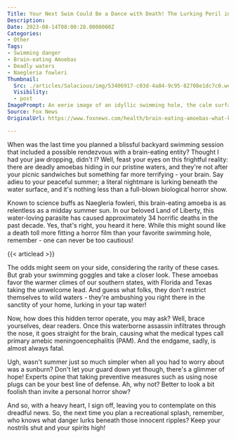 ```yaml
---
Title: Your Next Swim Could Be a Dance with Death! The Lurking Peril in Your Local Waters!
Description: 
Date: 2023-08-14T08:00:28.0000000Z
Categories:
- Other
Tags:
- Swimming danger
- Brain-eating Amoebas
- Deadly waters
- Naegleria fowleri
Thumbnail:
  Src: ./articles/Salacious/img/53406917-c03d-4a84-9c95-82708e1dc7c0.webp
  Visibility:
  - post
ImagePrompt: An eerie image of an idyllic swimming hole, the calm surface of the water hiding the unseen deadly amoebas below. The bright sun shines high in the sky casting long shadows about, metaphorically signalling the lurking danger. In the foreground, a pair of unattended swimming goggles rest by the water's edge, a haunting reminder of the unsuspecting swimmers who jump into these perilous waters.
Source: Fox News
OriginalUrl: https://www.foxnews.com/health/brain-eating-amoebas-what-know-risk-swimming-fresh-water

---
```

When was the last time you planned a blissful backyard swimming session that included a possible rendezvous with a brain-eating entity? Thought I had your jaw dropping, didn't I? Well, feast your eyes on this frightful reality: there are deadly amoebas hiding in our pristine waters, and they're not after your picnic sandwiches but something far more terrifying - your brain. Say adieu to your peaceful summer; a literal nightmare is lurking beneath the water surface, and it's nothing less than a full-blown biological horror show. 

 Known to science buffs as Naegleria fowleri, this brain-eating amoeba is as relentless as a midday summer sun. In our beloved Land of Liberty, this water-loving parasite has caused approximately 34 horrific deaths in the past decade. Yes, that's right, you heard it here. While this might sound like a death toll more fitting a horror film than your favorite swimming hole, remember - one can never be too cautious! 

{{< articlead >}}

 The odds might seem on your side, considering the rarity of these cases. But grab your swimming goggles and take a closer look. These amoebas favor the warmer climes of our southern states, with Florida and Texas taking the unwelcome lead. And guess what folks, they don't restrict themselves to wild waters - they're ambushing you right there in the sanctity of your home, lurking in your tap water! 

 Now, how does this hidden terror operate, you may ask? Well, brace yourselves, dear readers. Once this waterborne assassin infiltrates through the nose, it goes straight for the brain, causing what the medical types call primary amebic meningoencephalitis (PAM). And the endgame, sadly, is almost always fatal. 

 Ugh, wasn't summer just so much simpler when all you had to worry about was a sunburn? Don't let your guard down yet though, there's a glimmer of hope! Experts opine that taking preventive measures such as using nose plugs can be your best line of defense. Ah, why not? Better to look a bit foolish than invite a personal horror show? 

 And so, with a heavy heart, I sign off, leaving you to contemplate on this dreadful news. So, the next time you plan a recreational splash, remember, who knows what danger lurks beneath those innocent ripples? Keep your nostrils shut and your spirits high!